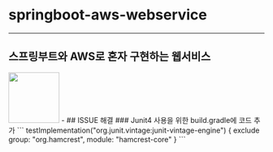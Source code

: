 # springboot-aws-webservice
***
## 스프링부트와 AWS로 혼자 구현하는 웹서비스

<img src="https://image.yes24.com/goods/83849117/XL" width="100">
- 
## ISSUE 해결
### Junit4 사용을 위한 build.gradle에 코드 추가
```
testImplementation("org.junit.vintage:junit-vintage-engine") {
 exclude group: "org.hamcrest", module: "hamcrest-core"
}
```

